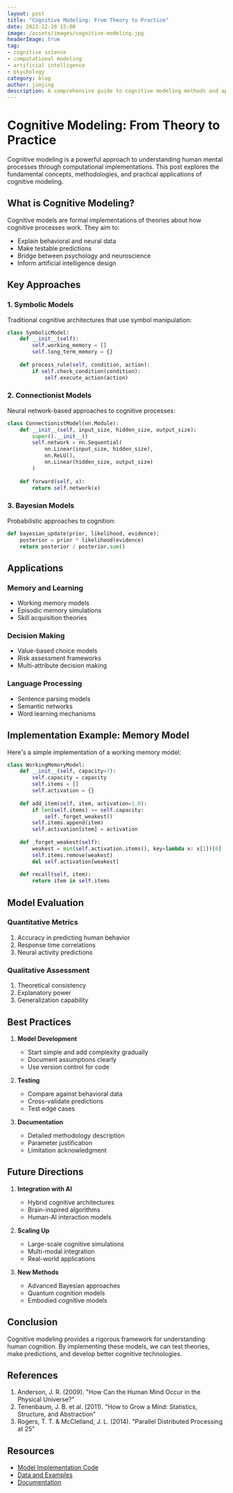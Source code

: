 ```yaml
---
layout: post
title: "Cognitive Modeling: From Theory to Practice"
date: 2023-12-20 15:00
image: /assets/images/cognitive-modeling.jpg
headerImage: true
tag:
- cognitive science
- computational modeling
- artificial intelligence
- psychology
category: blog
author: jimjing
description: A comprehensive guide to cognitive modeling methods and applications
---
```


# Cognitive Modeling: From Theory to Practice

Cognitive modeling is a powerful approach to understanding human mental processes through computational implementations. This post explores the fundamental concepts, methodologies, and practical applications of cognitive modeling.

## What is Cognitive Modeling?

Cognitive models are formal implementations of theories about how cognitive processes work. They aim to:
- Explain behavioral and neural data
- Make testable predictions
- Bridge between psychology and neuroscience
- Inform artificial intelligence design

## Key Approaches

### 1. Symbolic Models
Traditional cognitive architectures that use symbol manipulation:

```python
class SymbolicModel:
    def __init__(self):
        self.working_memory = []
        self.long_term_memory = {}
        
    def process_rule(self, condition, action):
        if self.check_condition(condition):
            self.execute_action(action)
```

### 2. Connectionist Models
Neural network-based approaches to cognitive processes:

```python
class ConnectionistModel(nn.Module):
    def __init__(self, input_size, hidden_size, output_size):
        super().__init__()
        self.network = nn.Sequential(
            nn.Linear(input_size, hidden_size),
            nn.ReLU(),
            nn.Linear(hidden_size, output_size)
        )
    
    def forward(self, x):
        return self.network(x)
```

### 3. Bayesian Models
Probabilistic approaches to cognition:

```python
def bayesian_update(prior, likelihood, evidence):
    posterior = prior * likelihood(evidence)
    return posterior / posterior.sum()
```

## Applications

### Memory and Learning
- Working memory models
- Episodic memory simulations
- Skill acquisition theories

### Decision Making
- Value-based choice models
- Risk assessment frameworks
- Multi-attribute decision making

### Language Processing
- Sentence parsing models
- Semantic networks
- Word learning mechanisms

## Implementation Example: Memory Model

Here's a simple implementation of a working memory model:

```python
class WorkingMemoryModel:
    def __init__(self, capacity=7):
        self.capacity = capacity
        self.items = []
        self.activation = {}
        
    def add_item(self, item, activation=1.0):
        if len(self.items) >= self.capacity:
            self._forget_weakest()
        self.items.append(item)
        self.activation[item] = activation
        
    def _forget_weakest(self):
        weakest = min(self.activation.items(), key=lambda x: x[1])[0]
        self.items.remove(weakest)
        del self.activation[weakest]
        
    def recall(self, item):
        return item in self.items
```

## Model Evaluation

### Quantitative Metrics
1. Accuracy in predicting human behavior
2. Response time correlations
3. Neural activity predictions

### Qualitative Assessment
1. Theoretical consistency
2. Explanatory power
3. Generalization capability

## Best Practices

1. **Model Development**
   - Start simple and add complexity gradually
   - Document assumptions clearly
   - Use version control for code

2. **Testing**
   - Compare against behavioral data
   - Cross-validate predictions
   - Test edge cases

3. **Documentation**
   - Detailed methodology description
   - Parameter justification
   - Limitation acknowledgment

## Future Directions

1. **Integration with AI**
   - Hybrid cognitive architectures
   - Brain-inspired algorithms
   - Human-AI interaction models

2. **Scaling Up**
   - Large-scale cognitive simulations
   - Multi-modal integration
   - Real-world applications

3. **New Methods**
   - Advanced Bayesian approaches
   - Quantum cognition models
   - Embodied cognitive models

## Conclusion

Cognitive modeling provides a rigorous framework for understanding human cognition. By implementing these models, we can test theories, make predictions, and develop better cognitive technologies.

## References

1. Anderson, J. R. (2009). "How Can the Human Mind Occur in the Physical Universe?"
2. Tenenbaum, J. B. et al. (2011). "How to Grow a Mind: Statistics, Structure, and Abstraction"
3. Rogers, T. T. & McClelland, J. L. (2014). "Parallel Distributed Processing at 25"

## Resources

- [Model Implementation Code](https://github.com/yourusername/cognitive-models)
- [Data and Examples](https://github.com/yourusername/cognitive-data)
- [Documentation](https://cognitive-modeling.readthedocs.io) 